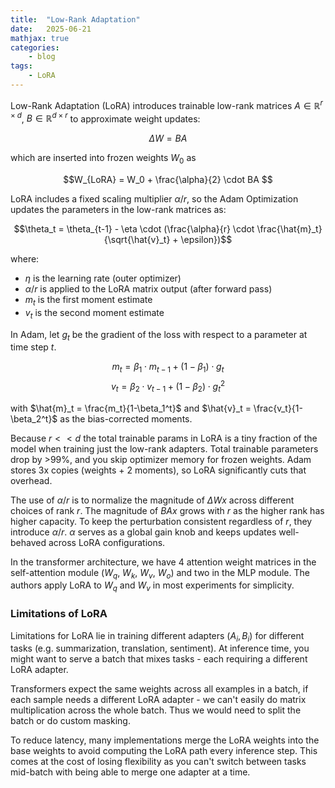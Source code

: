 ```yaml
---
title:  "Low-Rank Adaptation"
date:   2025-06-21
mathjax: true
categories:
    - blog
tags: 
    - LoRA
---
```


Low-Rank Adaptation (LoRA) introduces trainable low-rank matrices $A \in \mathbb{R}^{r \times d}$, $B \in \mathbb{R}^{d \times r}$ to approximate weight updates:

$$ \Delta W = BA $$

which are inserted into frozen weights $W_0$ as

$$W_{LoRA} = W_0 + \frac{\alpha}{2} \cdot BA $$

LoRA includes a fixed scaling multiplier $\alpha / r$, so the Adam Optimization updates the parameters in the low-rank matrices as:

$$\theta_t = \theta_{t-1} - \eta \cdot (\frac{\alpha}{r} \cdot \frac{\hat{m}_t}{\sqrt{\hat{v}_t} + \epsilon})$$

where:
- $\eta$ is the learning rate (outer optimizer)
- $\alpha / r$ is applied to the LoRA matrix output (after forward pass)
- $m_t$ is the first moment estimate
- $v_t$ is the second moment estimate

In Adam, let $g_t$ be the gradient of the loss with respect to a parameter at time step $t$.

$$m_t = \beta_1 \cdot m_{t-1} + (1 - \beta_1) \cdot g_t $$
$$v_t = \beta_2 \cdot v_{t-1} + (1 - \beta_2) \cdot g_t^2 $$

with $\hat{m}_t = \frac{m_t}{1-\beta_1^t}$ and $\hat{v}_t = \frac{v_t}{1-\beta_2^t}$ as the bias-corrected moments.

Because $r << d$ the total trainable params in LoRA is a tiny fraction of the model when training just the low-rank adapters. Total trainable parameters drop by >99%, and you skip optimizer memory for frozen weights. Adam stores 3x copies (weights + 2 moments), so LoRA significantly cuts that overhead. 

The use of $\alpha / r$ is to normalize the magnitude of $\Delta Wx$ across different choices of rank $r$. The magnitude of $BAx$ grows with $r$ as the higher rank has higher capacity. To keep the perturbation consistent regardless of $r$, they introduce $\alpha / r$. $\alpha$ serves as a global gain knob and keeps updates well-behaved across LoRA configurations. 

In the transformer architecture, we have 4 attention weight matrices in the self-attention module ($W_q$, $W_k$, $W_v$, $W_o$) and two in the MLP module. The authors apply LoRA to $W_q$ and $W_v$ in most experiments for simplicity. 

### Limitations of LoRA

Limitations for LoRA lie in training different adapters $(A_i, B_i)$ for different tasks (e.g. summarization, translation, sentiment). At inference time, you might want to serve a batch that mixes tasks - each requiring a different LoRA adapter. 

Transformers expect the same weights across all examples in a batch, if each sample needs a different LoRA adapter - we can't easily do matrix multiplication across the whole batch. Thus we would need to split the batch or do custom masking.

To reduce latency, many implementations merge the LoRA weights into the base weights to avoid computing the LoRA path every inference step. This comes at the cost of losing flexibility as you can't switch between tasks mid-batch with being able to merge one adapter at a time. 
